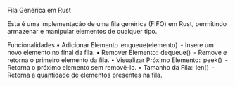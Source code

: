 Fila Genérica em Rust

Esta é uma implementação de uma fila genérica (FIFO) em Rust, permitindo armazenar e manipular elementos de qualquer tipo.

Funcionalidades
•⁠  ⁠Adicionar Elemento ⁠ enqueue(elemento) ⁠ - Insere um novo elemento no final da fila.
•⁠  ⁠Remover Elemento: ⁠ dequeue() ⁠ - Remove e retorna o primeiro elemento da fila.
•⁠  ⁠Visualizar Próximo Elemento: ⁠ peek() ⁠ - Retorna o próximo elemento sem removê-lo.
•⁠  ⁠Tamanho da Fila: ⁠ len() ⁠ - Retorna a quantidade de elementos presentes na fila.
